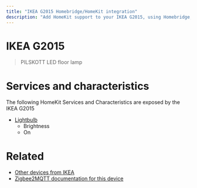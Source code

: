 ```yaml
---
title: "IKEA G2015 Homebridge/HomeKit integration"
description: "Add HomeKit support to your IKEA G2015, using Homebridge, Zigbee2MQTT and homebridge-z2m."
---
```

<!---
This file has been GENERATED using src/docgen/docgen.ts
DO NOT EDIT THIS FILE MANUALLY!
-->
# IKEA G2015
> PILSKOTT LED floor lamp


# Services and characteristics
The following HomeKit Services and Characteristics are exposed by
the IKEA G2015

* [Lightbulb](../../light.md)
  * Brightness
  * On


# Related
* [Other devices from IKEA](../index.md#ikea)
* [Zigbee2MQTT documentation for this device](https://www.zigbee2mqtt.io/devices/G2015.html)
